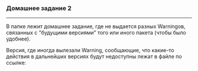 ### Домашнее задание 2

--- 

В папке лежит домашнее задание, где не выдается разных Warningов, связанных с "будущими версиями" того или иного пакета (чтобы было удобнее).

Версия, где иногда вылезали Warning, сообщающие, что какие-то действия в дальнейших версиях будут недоступны лежат в файле по ссылке:
